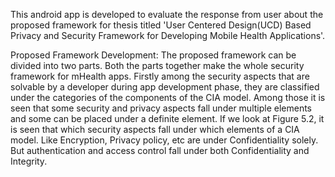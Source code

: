 This android app is developed to evaluate the response from user about the proposed framework for thesis titled 'User Centered Design(UCD) Based Privacy and Security Framework for Developing Mobile Health Applications'.

Proposed Framework Development:
The proposed framework can be divided into two parts. Both the parts together make the whole
security framework for mHealth apps. Firstly among the security aspects that are solvable by a
developer during app development phase, they are classified under the categories of the components
of the CIA model. Among those it is seen that some security and privacy aspects fall under
multiple elements and some can be placed under a definite element. If we look at Figure 5.2, it
is seen that which security aspects fall under which elements of a CIA model. Like Encryption,
Privacy policy, etc are under Confidentiality solely. But authentication and access control fall
under both Confidentiality and Integrity.

